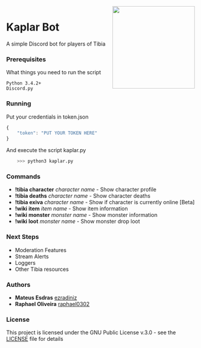 <img src="https://i.imgur.com/PAhKjtU.jpg" align="right" height="220" />

Kaplar Bot
==========

A simple Discord bot for players of Tibia

### Prerequisites

What things you need to run the script
```
Python 3.4.2+
Discord.py
```

### Running 
Put your credentials in token.json

```js
{
	"token": "PUT YOUR TOKEN HERE"
}
```
And execute the script kaplar.py
```python
    >>> python3 kaplar.py
```

### Commands
* **!tibia character** *character name* - Show character profile
* **!tibia deaths** *character name* - Show character deaths
* **!tibia exiva** *character name* - Show if character is currently online [Beta]
* **!wiki item** *item name* - Show item information
* **!wiki monster** *monster name* - Show  monster information
* **!wiki loot** *monster name* - Show monster drop loot

### Next Steps
* Moderation Features
* Stream Alerts
* Loggers
* Other Tibia resources

### Authors

* **Mateus Esdras** [ezradiniz](https://github.com/ezradiniz)
* **Raphael Oliveira** [raphael0302](https://github.com/raphael0302)

### License

This project is licensed under the GNU Public License v.3.0 - see the [LICENSE](LICENSE) file for details


